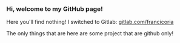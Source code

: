 ### Hi, welcome to my GitHub page!

Here you'll find nothing! I switched to Gitlab: [gitlab.com/francicoria](https://gitlab.com/francicoria)

The only things that are here are some project that are github only!
